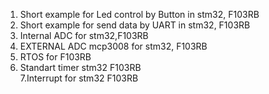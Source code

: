 1. Short example for Led control by Button in stm32, F103RB   
2. Short example for send data by UART in stm32, F103RB   
3. Internal ADC for stm32,F103RB  
4. EXTERNAL ADC mcp3008 for stm32, F103RB   
5. RTOS for F103RB 
6. Standart timer stm32 F103RB  
7.Interrupt for stm32 F103RB    
